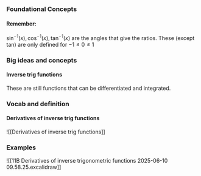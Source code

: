 ### Foundational Concepts
#### Remember:
$\sin^{-1}(x), \cos^{-1}(x), \tan^{-1}(x)$ are the angles that give the ratios.
These (except tan) are only defined for $-1\leq 0 \leq 1$
### Big ideas and concepts
#### Inverse trig functions
These are still functions that can be differentiated and integrated.
### Vocab and definition
#### Derivatives of inverse trig functions
![[Derivatives of inverse trig functions]]

### Examples
![[11B Derivatives of inverse trigonometric functions 2025-06-10 09.58.25.excalidraw]]